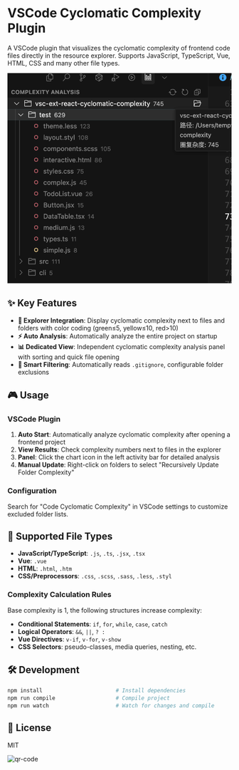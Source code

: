 # VSCode Cyclomatic Complexity Plugin

A VSCode plugin that visualizes the cyclomatic complexity of frontend code files directly in the resource explorer. Supports JavaScript, TypeScript, Vue, HTML, CSS and many other file types.

![vscode-react-complexity](https://raw.githubusercontent.com/moshuying/vscode-cyclomatic-complexity/main/screenshot/PixPin_2025-09-03_21-32-55.png)


## ✨ Key Features

- **📁 Explorer Integration**: Display cyclomatic complexity next to files and folders with color coding (green≤5, yellow≤10, red>10)
- **⚡ Auto Analysis**: Automatically analyze the entire project on startup
- **📊 Dedicated View**: Independent cyclomatic complexity analysis panel with sorting and quick file opening
- **🚫 Smart Filtering**: Automatically reads `.gitignore`, configurable folder exclusions

## 🎮 Usage

### VSCode Plugin

1. **Auto Start**: Automatically analyze cyclomatic complexity after opening a frontend project
2. **View Results**: Check complexity numbers next to files in the explorer
3. **Panel**: Click the chart icon in the left activity bar for detailed analysis
4. **Manual Update**: Right-click on folders to select "Recursively Update Folder Complexity"

### Configuration

Search for "Code Cyclomatic Complexity" in VSCode settings to customize excluded folder lists.

## 📐 Supported File Types

- **JavaScript/TypeScript**: `.js`, `.ts`, `.jsx`, `.tsx`
- **Vue**: `.vue`  
- **HTML**: `.html`, `.htm`
- **CSS/Preprocessors**: `.css`, `.scss`, `.sass`, `.less`, `.styl`

### Complexity Calculation Rules

Base complexity is 1, the following structures increase complexity:

- **Conditional Statements**: `if`, `for`, `while`, `case`, `catch`
- **Logical Operators**: `&&`, `||`, `? :`
- **Vue Directives**: `v-if`, `v-for`, `v-show`
- **CSS Selectors**: pseudo-classes, media queries, nesting, etc.

## 🛠️ Development

```bash
npm install                       # Install dependencies
npm run compile                   # Compile project
npm run watch                     # Watch for changes and compile
```

## 📜 License

MIT

![qr-code](https://raw.githubusercontent.com/moshuying/vscode-cyclomatic-complexity/main/扫码_搜索联合传播样式-标准色版.png)
